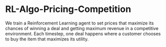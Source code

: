# RL-Algo-Pricing-Competition

We train a Reinforcement Learning agent to set prices that maximize its chances of winning a deal and getting maximum revenue in a competitive environment. Each timestep, one deal happens where a customer chooses to buy the item that maximizes its utility.

